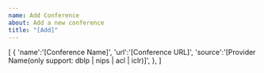 ```yaml
---
name: Add Conference
about: Add a new conference
title: "[Add]"
---
```


[
{
'name':'[Conference Name]',
'url':'[Conference URL]',
'source':'[Provider Name(only support: dblp | nips | acl | iclr)]',
},
]
